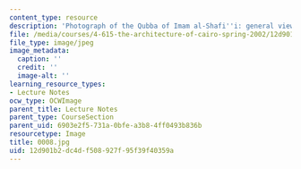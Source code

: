 ```yaml
---
content_type: resource
description: 'Photograph of the Qubba of Imam al-Shafi''i: general view.'
file: /media/courses/4-615-the-architecture-of-cairo-spring-2002/12d901b2dc4df508927f95f39f40359a_0008.jpg
file_type: image/jpeg
image_metadata:
  caption: ''
  credit: ''
  image-alt: ''
learning_resource_types:
- Lecture Notes
ocw_type: OCWImage
parent_title: Lecture Notes
parent_type: CourseSection
parent_uid: 6903e2f5-731a-0bfe-a3b8-4ff0493b836b
resourcetype: Image
title: 0008.jpg
uid: 12d901b2-dc4d-f508-927f-95f39f40359a
---
```

